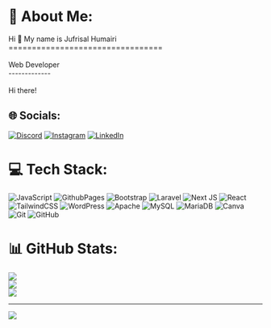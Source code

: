 # 💫 About Me:

Hi 👋 My name is Jufrisal Humairi<br>=================================<br><br>Web Developer<br>-------------<br><br>Hi there!

## 🌐 Socials:

[![Discord](https://img.shields.io/badge/Discord-%237289DA.svg?logo=discord&logoColor=white)](https://discord.gg/https://discord.com/users/t.a.k.4) [![Instagram](https://img.shields.io/badge/Instagram-%23E4405F.svg?logo=Instagram&logoColor=white)](https://instagram.com/http://www.instagram.com/faisal.daulae) [![LinkedIn](https://img.shields.io/badge/LinkedIn-%230077B5.svg?logo=linkedin&logoColor=white)](https://linkedin.com/in/https://www.linkedin.com/in/jufrisal-humairi)

# 💻 Tech Stack:

![JavaScript](https://img.shields.io/badge/javascript-%23323330.svg?style=for-the-badge&logo=javascript&logoColor=%23F7DF1E) ![GithubPages](https://img.shields.io/badge/github%20pages-121013?style=for-the-badge&logo=github&logoColor=white) ![Bootstrap](https://img.shields.io/badge/bootstrap-%238511FA.svg?style=for-the-badge&logo=bootstrap&logoColor=white) ![Laravel](https://img.shields.io/badge/laravel-%23FF2D20.svg?style=for-the-badge&logo=laravel&logoColor=white) ![Next JS](https://img.shields.io/badge/Next-black?style=for-the-badge&logo=next.js&logoColor=white) ![React](https://img.shields.io/badge/react-%2320232a.svg?style=for-the-badge&logo=react&logoColor=%2361DAFB) ![TailwindCSS](https://img.shields.io/badge/tailwindcss-%2338B2AC.svg?style=for-the-badge&logo=tailwind-css&logoColor=white) ![WordPress](https://img.shields.io/badge/WordPress-%23117AC9.svg?style=for-the-badge&logo=WordPress&logoColor=white) ![Apache](https://img.shields.io/badge/apache-%23D42029.svg?style=for-the-badge&logo=apache&logoColor=white) ![MySQL](https://img.shields.io/badge/mysql-4479A1.svg?style=for-the-badge&logo=mysql&logoColor=white) ![MariaDB](https://img.shields.io/badge/MariaDB-003545?style=for-the-badge&logo=mariadb&logoColor=white) ![Canva](https://img.shields.io/badge/Canva-%2300C4CC.svg?style=for-the-badge&logo=Canva&logoColor=white) ![Git](https://img.shields.io/badge/git-%23F05033.svg?style=for-the-badge&logo=git&logoColor=white) ![GitHub](https://img.shields.io/badge/github-%23121011.svg?style=for-the-badge&logo=github&logoColor=white)

# 📊 GitHub Stats:

![](https://github-readme-stats.vercel.app/api?username=Faisal-Daulay&theme=cobalt&hide_border=false&include_all_commits=false&count_private=true)<br/>
![](https://github-readme-streak-stats.herokuapp.com/?user=Faisal-Daulay&theme=cobalt&hide_border=false)<br/>
![](https://github-readme-stats.vercel.app/api/top-langs/?username=Faisal-Daulay&theme=cobalt&hide_border=false&include_all_commits=false&count_private=true&layout=compact)

---

[![](https://visitcount.itsvg.in/api?id=Faisal-Daulay&icon=2&color=11)](https://visitcount.itsvg.in)

<!-- Proudly created with GPRM ( https://gprm.itsvg.in ) -->
